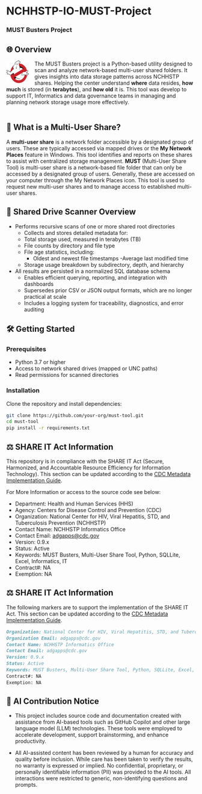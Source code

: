 # NCHHSTP-IO-MUST-Project
### MUST Busters Project

## 🌐 Overview
<img src="images/ghost_busters.png" alt="MUST Busters Logo" align="left" width="60" style="margin-right: 15px;" />

The MUST Busters project is a Python-based utility designed to scan and analyze network-based multi-user shared folders. It gives insights into data storage patterns across NCHHSTP shares. Helping the center understand **where** data resides, **how much** is stored (in **terabytes**), and **how old** it is. This tool was develop to support IT, Informatics and data governance teams in managing and planning network storage usage more effectively.
<br><br>

## 🧐 What is a Multi-User Share?

A **multi-user share** is a network folder accessible by a designated group of users. These are typically accessed via mapped drives or the **My Network Places** feature in Windows. This tool identifies and reports on these shares to assist with centralized storage management.
**MUST** (Multi-User Share Tool) is  multi-user share is a network-based file folder that can only be accessed by a designated group of users. Generally, these are accessed on your computer through the My Network Places icon. This tool is used to request new multi-user shares and to manage access to established multi-user shares.

## 🧭 Shared Drive Scanner Overview

- Performs recursive scans of one or more shared root directories
  - Collects and stores detailed metadata for:
  - Total storage used, measured in terabytes (TB)
  - File counts by directory and file type
  - File age statistics, including:
    - Oldest and newest file timestamps
    -Average last modified time
  - Storage usage breakdown by subdirectory, depth, and hierarchy
- All results are persisted in a normalized SQL database schema
  - Enables efficient querying, reporting, and integration with dashboards  
  - Supersedes prior CSV or JSON output formats, which are no longer practical at scale
  - Includes a logging system for traceability, diagnostics, and error auditing

## 🛠️ Getting Started

### Prerequisites

- Python 3.7 or higher
- Access to network shared drives (mapped or UNC paths)
- Read permissions for scanned directories

### Installation

Clone the repository and install dependencies:

```bash
git clone https://github.com/your-org/must-tool.git
cd must-tool
pip install -r requirements.txt
```

## ⚖️ SHARE IT Act Information

This repository is in compliance with the SHARE IT Act (Secure, Harmonized, and Accountable Resource Efficiency for Information Technology). This section can be updated according to the [CDC Metadata Implementation Guide](https://docs.cdc.gov/docs/ea/codeshare/implementation-guide#readmemd-override-optional-markers).

For More Information or access to the source code see below:
- Department: Health and Human Services (HHS)
- Agency: Centers for Disease Control and Prevention (CDC)
- Organization: National Center for HIV, Viral Hepatitis, STD, and Tuberculosis Prevention (NCHHSTP)
- Contact Name: NCHHSTP Informatics Office
- Contact Email: [adgapps@cdc.gov](mailto:adgapps@cdc.gov?subject=Share%20IT%20Act%20Inquiry:%20GitHub%20NCHHSTP-IO-MUST-Project)
- Version: 0.9.x
- Status: Active
- Keywords: MUST Busters, Multi-User Share Tool, Python, SQLLite, Excel, Informatics, IT 
- Contract#: NA
- Exemption: NA


## ⚖️ SHARE IT Act Information

The following markers are to support the implementation of the SHARE IT Act. This section can be updated according to the [CDC Metadata Implementation Guide](https://docs.cdc.gov/docs/ea/codeshare/implementation-guide#readmemd-override-optional-markers).

``` md
Organization: National Center for HIV, Viral Hepatitis, STD, and Tuberculosis 
Organization Email: adgapps@cdc.gov
Contact Name: NCHHSTP Informatics Office
Contact Email: adgapps@cdc.gov
Version: 0.9.x
Status: Active
Keywords: MUST Busters, Multi-User Share Tool, Python, SQLLite, Excel, Informatics, IT 
Contract#: NA
Exemption: NA
```


## 📝 AI Contribution Notice 
- This project includes source code and documentation created with assistance from AI-based tools such as GitHub Copilot and other large language model (LLM) technologies. These tools were employed to accelerate development, support brainstorming, and enhance productivity.  

- All AI-assisted content has been reviewed by a human for accuracy and quality before inclusion. While care has been taken to verify the results, no warranty is expressed or implied. No confidential, proprietary, or personally identifiable information (PII) was provided to the AI tools. All interactions were restricted to generic, non-identifying questions and prompts.  


